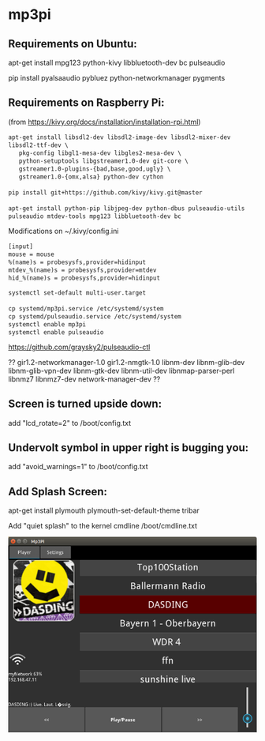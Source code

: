 # mp3pi

## Requirements on Ubuntu:

apt-get install mpg123 python-kivy libbluetooth-dev bc pulseaudio

pip install pyalsaaudio pybluez python-networkmanager pygments

## Requirements on Raspberry Pi:

(from https://kivy.org/docs/installation/installation-rpi.html)

```
apt-get install libsdl2-dev libsdl2-image-dev libsdl2-mixer-dev libsdl2-ttf-dev \
   pkg-config libgl1-mesa-dev libgles2-mesa-dev \
   python-setuptools libgstreamer1.0-dev git-core \
   gstreamer1.0-plugins-{bad,base,good,ugly} \
   gstreamer1.0-{omx,alsa} python-dev cython

pip install git+https://github.com/kivy/kivy.git@master

apt-get install python-pip libjpeg-dev python-dbus pulseaudio-utils pulseaudio mtdev-tools mpg123 libbluetooth-dev bc
```

Modifications on ~/.kivy/config.ini
```
[input]
mouse = mouse
%(name)s = probesysfs,provider=hidinput
mtdev_%(name)s = probesysfs,provider=mtdev
hid_%(name)s = probesysfs,provider=hidinput
```

```
systemctl set-default multi-user.target

cp systemd/mp3pi.service /etc/systemd/system
cp systemd/pulseaudio.service /etc/systemd/system
systemctl enable mp3pi
systemctl enable pulseaudio
```

https://github.com/graysky2/pulseaudio-ctl

?? gir1.2-networkmanager-1.0 gir1.2-nmgtk-1.0 libnm-dev libnm-glib-dev libnm-glib-vpn-dev libnm-gtk-dev
  libnm-util-dev libnmap-parser-perl libnmz7 libnmz7-dev network-manager-dev ??

## Screen is turned upside down:
  add "lcd_rotate=2" to /boot/config.txt

## Undervolt symbol in upper right is bugging you:
  add "avoid_warnings=1" to /boot/config.txt

## Add Splash Screen:
  apt-get install plymouth
  plymouth-set-default-theme tribar

  Add "quiet splash" to the kernel cmdline /boot/cmdline.txt



![alt text](screenshots/screenshot.png "Description goes here")

